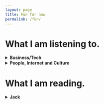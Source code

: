 ```yaml
---
layout: page
title: Fun for now
permalink: /fun/
---
```


# What I am listening to.
<details>
  <summary><strong>Business/Tech</strong></summary>
  <ul>
    <li>Planet Money</li>
    <li>The Indicator</li>
    <li>Equity</li>
    <li>Startup</li>
  </ul> 
</details>

<details>
  <summary><strong>People, Internet and Culture</strong></summary>
  
  <ul>
    <li>Reply All</li>
    <li>Conan O'Brien needs a friend</li>
    <li>Inside Conan</li>
  </ul> 

</details>

# What I am reading.
<details>
  <summary><strong>Jack</strong></summary>
    <ul>
      <li>Jack</li>
      <li>Jack</li>
      <li>Jack</li>
    </ul> 
</details>

